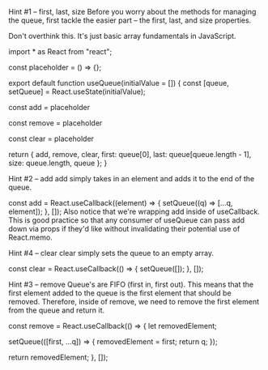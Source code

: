Hint #1 – first, last, size
Before you worry about the methods for managing the queue, first tackle the easier part – the first, last, and size properties.

Don't overthink this. It's just basic array fundamentals in JavaScript.

import * as React from "react";

const placeholder = () => {};

export default function useQueue(initialValue = []) {
  const [queue, setQueue] = React.useState(initialValue);

  const add = placeholder

  const remove = placeholder

  const clear = placeholder

  return {
    add,
    remove,
    clear,
    first: queue[0],
    last: queue[queue.length - 1],
    size: queue.length,
    queue
  };
}


Hint #2 – add
add simply takes in an element and adds it to the end of the queue.

const add = React.useCallback((element) => {
  setQueue((q) => [...q, element]);
}, []);
Also notice that we're wrapping add inside of useCallback. This is good practice so that any consumer of useQueue can pass add down via props if they'd like without invalidating their potential use of React.memo.



Hint #4 – clear
clear simply sets the queue to an empty array.

const clear = React.useCallback(() => {
  setQueue([]);
}, []);

Hint #3 – remove
Queue's are FIFO (first in, first out). This means that the first element added to the queue is the first element that should be removed. Therefore, inside of remove, we need to remove the first element from the queue and return it.

const remove = React.useCallback(() => {
  let removedElement;

  setQueue(([first, ...q]) => {
    removedElement = first;
    return q;
  });

  return removedElement;
}, []);